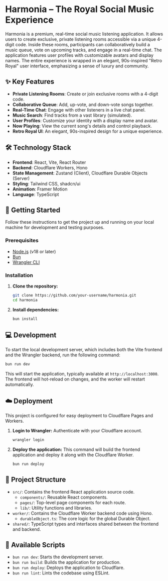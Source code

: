 # Harmonia – The Royal Social Music Experience
Harmonia is a premium, real-time social music listening application. It allows users to create exclusive, private listening rooms accessible via a unique 4-digit code. Inside these rooms, participants can collaboratively build a music queue, vote on upcoming tracks, and engage in a real-time chat. The application features user profiles with customizable avatars and display names. The entire experience is wrapped in an elegant, 90s-inspired "Retro Royal" user interface, emphasizing a sense of luxury and community.
## ✨ Key Features
-   **Private Listening Rooms**: Create or join exclusive rooms with a 4-digit code.
-   **Collaborative Queue**: Add, up-vote, and down-vote songs together.
-   **Real-Time Chat**: Engage with other listeners in a live chat panel.
-   **Music Search**: Find tracks from a vast library (simulated).
-   **User Profiles**: Customize your identity with a display name and avatar.
-   **Now Playing**: View the current song's details and control playback.
-   **Retro Royal UI**: An elegant, 90s-inspired design for a unique experience.
## 🛠️ Technology Stack
-   **Frontend**: React, Vite, React Router
-   **Backend**: Cloudflare Workers, Hono
-   **State Management**: Zustand (Client), Cloudflare Durable Objects (Server)
-   **Styling**: Tailwind CSS, shadcn/ui
-   **Animation**: Framer Motion
-   **Language**: TypeScript
## 🚀 Getting Started
Follow these instructions to get the project up and running on your local machine for development and testing purposes.
### Prerequisites
-   [Node.js](https://nodejs.org/) (v18 or later)
-   [Bun](https://bun.sh/)
-   [Wrangler CLI](https://developers.cloudflare.com/workers/wrangler/install-and-update/)
### Installation
1.  **Clone the repository:**
    ```bash
    git clone https://github.com/your-username/harmonia.git
    cd harmonia
    ```
2.  **Install dependencies:**
    ```bash
    bun install
    ```
## 💻 Development
To start the local development server, which includes both the Vite frontend and the Wrangler backend, run the following command:
```bash
bun run dev
```
This will start the application, typically available at `http://localhost:3000`. The frontend will hot-reload on changes, and the worker will restart automatically.
## ☁️ Deployment
This project is configured for easy deployment to Cloudflare Pages and Workers.
1.  **Login to Wrangler:**
    Authenticate with your Cloudflare account.
    ```bash
    wrangler login
    ```
2.  **Deploy the application:**
    This command will build the frontend application and deploy it along with the Cloudflare Worker.
    ```bash
    bun run deploy
    ```
## 📂 Project Structure
-   `src/`: Contains the frontend React application source code.
    -   `components/`: Reusable React components.
    -   `pages/`: Top-level page components for each route.
    -   `lib/`: Utility functions and libraries.
-   `worker/`: Contains the Cloudflare Worker backend code using Hono.
    -   `durableObject.ts`: The core logic for the global Durable Object.
-   `shared/`: TypeScript types and interfaces shared between the frontend and backend.
## 📜 Available Scripts
-   `bun run dev`: Starts the development server.
-   `bun run build`: Builds the application for production.
-   `bun run deploy`: Deploys the application to Cloudflare.
-   `bun run lint`: Lints the codebase using ESLint.